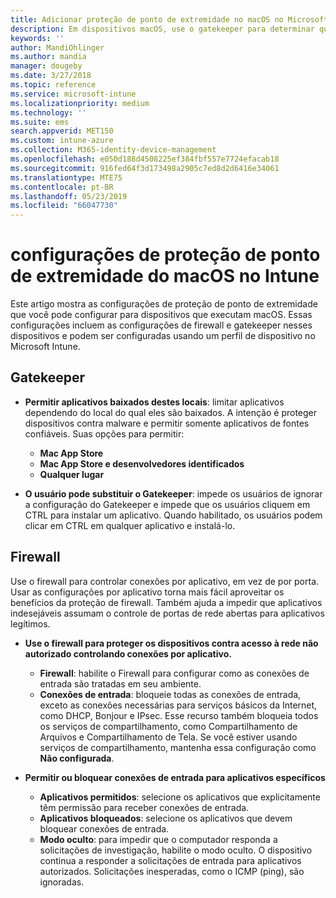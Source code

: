 ```yaml
---
title: Adicionar proteção de ponto de extremidade no macOS no Microsoft Intune – Azure | Microsoft Docs
description: Em dispositivos macOS, use o gatekeeper para determinar quais aplicativos podem ser instalados, incluindo a Mac App Store. Também habilite ou configure um firewall para permitir que aplicativos específicos, aplicativos de especificações de blocos, usem o modo oculto e até mesmo bloqueiem determinados tipos de conexões de entrada usando o Microsoft Intune.
keywords: ''
author: MandiOhlinger
ms.author: mandia
manager: dougeby
ms.date: 3/27/2018
ms.topic: reference
ms.service: microsoft-intune
ms.localizationpriority: medium
ms.technology: ''
ms.suite: ems
search.appverid: MET150
ms.custom: intune-azure
ms.collection: M365-identity-device-management
ms.openlocfilehash: e050d188d4508225ef384fbf557e7724efacab18
ms.sourcegitcommit: 916fed64f3d173498a2905c7ed8d2d6416e34061
ms.translationtype: MTE75
ms.contentlocale: pt-BR
ms.lasthandoff: 05/23/2019
ms.locfileid: "66047730"
---
```

# <a name="macos-endpoint-protection-settings-in-intune"></a>configurações de proteção de ponto de extremidade do macOS no Intune

Este artigo mostra as configurações de proteção de ponto de extremidade que você pode configurar para dispositivos que executam macOS. Essas configurações incluem as configurações de firewall e gatekeeper nesses dispositivos e podem ser configuradas usando um perfil de dispositivo no Microsoft Intune.

## <a name="gatekeeper"></a>Gatekeeper

- **Permitir aplicativos baixados destes locais**: limitar aplicativos dependendo do local do qual eles são baixados. A intenção é proteger dispositivos contra malware e permitir somente aplicativos de fontes confiáveis. Suas opções para permitir: 
  - **Mac App Store**
  - **Mac App Store e desenvolvedores identificados**
  - **Qualquer lugar**

- **O usuário pode substituir o Gatekeeper**: impede os usuários de ignorar a configuração do Gatekeeper e impede que os usuários cliquem em CTRL para instalar um aplicativo. Quando habilitado, os usuários podem clicar em CTRL em qualquer aplicativo e instalá-lo.

## <a name="firewall"></a>Firewall

Use o firewall para controlar conexões por aplicativo, em vez de por porta. Usar as configurações por aplicativo torna mais fácil aproveitar os benefícios da proteção de firewall. Também ajuda a impedir que aplicativos indesejáveis assumam o controle de portas de rede abertas para aplicativos legítimos.

- **Use o firewall para proteger os dispositivos contra acesso à rede não autorizado controlando conexões por aplicativo.**
  - **Firewall**: habilite o Firewall para configurar como as conexões de entrada são tratadas em seu ambiente.
  - **Conexões de entrada**: bloqueie todas as conexões de entrada, exceto as conexões necessárias para serviços básicos da Internet, como DHCP, Bonjour e IPsec. Esse recurso também bloqueia todos os serviços de compartilhamento, como Compartilhamento de Arquivos e Compartilhamento de Tela. Se você estiver usando serviços de compartilhamento, mantenha essa configuração como **Não configurada**.

- **Permitir ou bloquear conexões de entrada para aplicativos específicos**
  - **Aplicativos permitidos**: selecione os aplicativos que explicitamente têm permissão para receber conexões de entrada.
  - **Aplicativos bloqueados**: selecione os aplicativos que devem bloquear conexões de entrada.
  - **Modo oculto**: para impedir que o computador responda a solicitações de investigação, habilite o modo oculto. O dispositivo continua a responder a solicitações de entrada para aplicativos autorizados. Solicitações inesperadas, como o ICMP (ping), são ignoradas.

